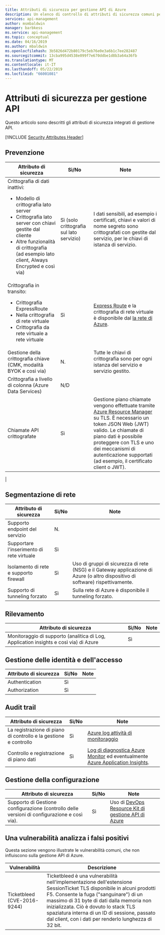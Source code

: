 ```yaml
---
title: Attributi di sicurezza per gestione API di Azure
description: Un elenco di controllo di attributi di sicurezza comuni per la valutazione di gestione API
services: api-management
author: msmbaldwin
manager: barbkess
ms.service: api-management
ms.topic: conceptual
ms.date: 04/16/2019
ms.author: mbaldwin
ms.openlocfilehash: 3b5826d472b80179c5eb76e0e3a6b1c7ee282487
ms.sourcegitcommit: 13cba995d4538e099f7e670ddbe1d8b3a64a36fb
ms.translationtype: MT
ms.contentlocale: it-IT
ms.lasthandoff: 05/22/2019
ms.locfileid: "66001081"
---
```

# <a name="security-attributes-for-api-management"></a>Attributi di sicurezza per gestione API

Questo articolo sono descritti gli attributi di sicurezza integrati di gestione API.

[!INCLUDE [Security Attributes Header](../../includes/security-attributes-header.md)]

## <a name="preventative"></a>Prevenzione

| Attributo di sicurezza | Sì/No | Note |
|---|---|--|
| Crittografia di dati inattivi:<ul><li>Modello di crittografia lato server</li><li>Crittografia lato server con chiavi gestite dal cliente</li><li>Altre funzionalità di crittografia (ad esempio lato client, Always Encrypted e così via)</ul>| Sì (solo crittografia sul lato servizio) | I dati sensibili, ad esempio i certificati, chiavi e valori di nome segreto sono crittografati con gestite dal servizio, per le chiavi di istanza di servizio. |
| Crittografia in transito:<ul><li>Crittografia ExpressRoute</li><li>Nella crittografia di rete virtuale</li><li>Crittografia da rete virtuale a rete virtuale</ul>| Sì | [Express Route](../expressroute/index.yml) e la crittografia di rete virtuale è disponibile dal [la rete di Azure](../virtual-network/index.yml). |
| Gestione della crittografia chiave (CMK, modalità BYOK e così via)| N. | Tutte le chiavi di crittografia sono per ogni istanza del servizio e servizio gestito. |
| Crittografia a livello di colonna (Azure Data Services)| N/D | |
| Chiamate API crittografate| Sì | Gestione piano chiamate vengono effettuate tramite [Azure Resource Manager](../azure-resource-manager/index.yml) su TLS. È necessario un token JSON Web (JWT) valido.  Le chiamate di piano dati è possibile proteggere con TLS e uno dei meccanismi di autenticazione supportati (ad esempio, il certificato client o JWT).
 |

## <a name="network-segmentation"></a>Segmentazione di rete

| Attributo di sicurezza | Sì/No | Note |
|---|---|--|
| Supporto endpoint del servizio| N. | |
| Supportare l'inserimento di rete virtuale| Sì | |
| Isolamento di rete e supporto firewall| Sì | Uso di gruppi di sicurezza di rete (NSG) e il Gateway applicazione di Azure (o altro dispositivo di software) rispettivamente. |
| Supporto di tunneling forzato| Sì | Sulla rete di Azure è disponibile il tunneling forzato. |

## <a name="detection"></a>Rilevamento

| Attributo di sicurezza | Sì/No | Note|
|---|---|--|
| Monitoraggio di supporto (analitica di Log, Application insights e così via) di Azure| Sì | |

## <a name="identity-and-access-management"></a>Gestione delle identità e dell'accesso

| Attributo di sicurezza | Sì/No | Note|
|---|---|--|
| Authentication| Sì | |
| Authorization| Sì | |


## <a name="audit-trail"></a>Audit trail

| Attributo di sicurezza | Sì/No | Note|
|---|---|--|
| La registrazione di piano di controllo e la gestione e controllo| Sì | [Azure log attività di monitoraggio](../azure-monitor/platform/activity-logs-overview.md) |
| Controllo e registrazione di piano dati| Sì | [Log di diagnostica Azure Monitor](../azure-monitor/platform/diagnostic-logs-overview.md) ed eventualmente [Azure Application Insights](../azure-monitor/app/app-insights-overview.md).  |

## <a name="configuration-management"></a>Gestione della configurazione

| Attributo di sicurezza | Sì/No | Note|
|---|---|--|
| Supporto di Gestione configurazione (controllo delle versioni di configurazione e così via).| Sì | Uso di [DevOps Resource Kit di gestione API di Azure](https://aka.ms/apimdevops) |

## <a name="vulnerability-scans-false-positives"></a>Una vulnerabilità analizza i falsi positivi

Questa sezione vengono illustrate le vulnerabilità comuni, che non influiscono sulla gestione API di Azure.

| Vulnerabilità               | Descrizione                                                                                                                                                                                                                                                                                                               |
|-----------------------------|---------------------------------------------------------------------------------------------------------------------------------------------------------------------------------------------------------------------------------------------------------------------------------------------------------------------------|
| Ticketbleed (CVE-2016-9244) | Ticketbleed è una vulnerabilità nell'implementazione dell'estensione SessionTicket TLS disponibile in alcuni prodotti F5. Consente la fuga ("sanguinare") di un massimo di 31 byte di dati dalla memoria non inizializzata. Ciò è dovuto lo stack TLS spaziatura interna di un ID di sessione, passato dal client, con i dati per renderlo lunghezza di 32 bit. |
